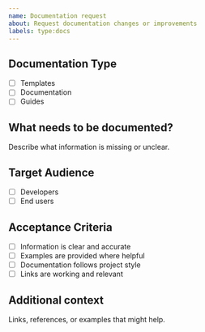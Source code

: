 ```yaml
---
name: Documentation request
about: Request documentation changes or improvements
labels: type:docs
---
```


## Documentation Type
- [ ] Templates
- [ ] Documentation
- [ ] Guides

## What needs to be documented?
Describe what information is missing or unclear.

## Target Audience
- [ ] Developers
- [ ] End users

## Acceptance Criteria
- [ ] Information is clear and accurate
- [ ] Examples are provided where helpful
- [ ] Documentation follows project style
- [ ] Links are working and relevant

## Additional context
Links, references, or examples that might help.
